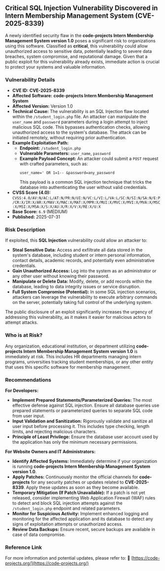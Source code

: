 ## Critical SQL Injection Vulnerability Discovered in Intern Membership Management System (CVE-2025-8339)

A newly identified security flaw in the **code-projects Intern Membership Management System version 1.0** poses a significant risk to organizations using this software. Classified as **critical**, this vulnerability could allow unauthorized access to sensitive data, potentially leading to severe data breaches, system compromise, and reputational damage. Given that a public exploit for this vulnerability already exists, immediate action is crucial to protect your systems and valuable information.

### Vulnerability Details

*   **CVE ID:** **CVE-2025-8339**
*   **Affected Software:** **code-projects Intern Membership Management System**
*   **Affected Version:** Version 1.0
*   **Technical Cause:** The vulnerability is an SQL Injection flaw located within the `/student_login.php` file. An attacker can manipulate the `user_name` and `password` parameters during a login attempt to inject malicious SQL code. This bypasses authentication checks, allowing unauthorized access to the system's database. The attack can be initiated remotely, without requiring prior authentication.
*   **Example Exploitation Path:**
    *   **Endpoint:** `/student_login.php`
    *   **Vulnerable Parameters:** `user_name`, `password`
    *   **Example Payload Concept:** An attacker could submit a `POST` request with crafted parameters, such as:
        ```
        user_name=' OR 1=1-- &password=any_password
        ```
        This payload is a common SQL injection technique that tricks the database into authenticating the user without valid credentials.
*   **CVSS Score (4.0):** `CVSS:4.0/AV:N/AC:L/AT:N/PR:N/UI:N/VC:L/VI:L/VA:L/SC:N/SI:N/SA:N/E:P/CR:X/IR:X/AR:X/MAV:X/MAC:X/MAT:X/MPR:X/MUI:X/MVC:X/MVI:X/MVA:X/MSC:X/MSI:X/MSA:X/S:X/AU:X/R:X/V:X/RE:X/U:X`
*   **Base Score:** `6.9` (MEDIUM)
*   **Published:** 2025-07-31

### Risk Description

If exploited, this **SQL Injection** vulnerability could allow an attacker to:

*   **Steal Sensitive Data:** Access and exfiltrate all data stored in the system's database, including student or intern personal information, contact details, academic records, and potentially even administrative credentials.
*   **Gain Unauthorized Access:** Log into the system as an administrator or any other user without knowing their password.
*   **Manipulate or Delete Data:** Modify, delete, or add records within the database, leading to data integrity issues or service disruption.
*   **Full System Compromise (Potential):** In some SQL injection scenarios, attackers can leverage the vulnerability to execute arbitrary commands on the server, potentially taking full control of the underlying system.

The public disclosure of an exploit significantly increases the urgency of addressing this vulnerability, as it makes it easier for malicious actors to attempt attacks.

### Who is at Risk?

Any organization, educational institution, or department utilizing **code-projects Intern Membership Management System version 1.0** is immediately at risk. This includes HR departments managing intern programs, universities tracking student memberships, or any other entity that uses this specific software for membership management.

### Recommendations

**For Developers:**

*   **Implement Prepared Statements/Parameterized Queries:** The most effective defense against SQL injection. Ensure all database queries use prepared statements or parameterized queries to separate SQL code from user input.
*   **Input Validation and Sanitization:** Rigorously validate and sanitize all user input before processing it. This includes type checking, length limits, and rejecting malicious characters.
*   **Principle of Least Privilege:** Ensure the database user account used by the application has only the minimum necessary permissions.

**For Website Owners and IT Administrators:**

*   **Identify Affected Systems:** Immediately determine if your organization is running **code-projects Intern Membership Management System version 1.0**.
*   **Apply Patches:** Continuously monitor the official channels for **code-projects** for any security patches or updates related to **CVE-2025-8339**. Apply these updates as soon as they become available.
*   **Temporary Mitigation (If Patch Unavailable):** If a patch is not yet released, consider implementing Web Application Firewall (WAF) rules to detect and block SQL injection attempts against the `/student_login.php` endpoint and related parameters.
*   **Monitor for Suspicious Activity:** Implement enhanced logging and monitoring for the affected application and its database to detect any signs of exploitation attempts or unauthorized access.
*   **Review Data Backups:** Ensure recent, secure backups are available in case of data compromise.

### Reference Link

For more information and potential updates, please refer to:
🔗 [https://code-projects.org/](https://code-projects.org/)